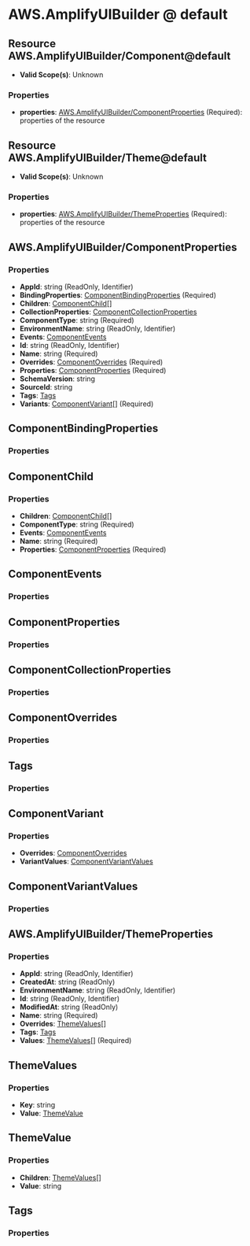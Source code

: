 # AWS.AmplifyUIBuilder @ default

## Resource AWS.AmplifyUIBuilder/Component@default
* **Valid Scope(s)**: Unknown
### Properties
* **properties**: [AWS.AmplifyUIBuilder/ComponentProperties](#awsamplifyuibuildercomponentproperties) (Required): properties of the resource

## Resource AWS.AmplifyUIBuilder/Theme@default
* **Valid Scope(s)**: Unknown
### Properties
* **properties**: [AWS.AmplifyUIBuilder/ThemeProperties](#awsamplifyuibuilderthemeproperties) (Required): properties of the resource

## AWS.AmplifyUIBuilder/ComponentProperties
### Properties
* **AppId**: string (ReadOnly, Identifier)
* **BindingProperties**: [ComponentBindingProperties](#componentbindingproperties) (Required)
* **Children**: [ComponentChild](#componentchild)[]
* **CollectionProperties**: [ComponentCollectionProperties](#componentcollectionproperties)
* **ComponentType**: string (Required)
* **EnvironmentName**: string (ReadOnly, Identifier)
* **Events**: [ComponentEvents](#componentevents)
* **Id**: string (ReadOnly, Identifier)
* **Name**: string (Required)
* **Overrides**: [ComponentOverrides](#componentoverrides) (Required)
* **Properties**: [ComponentProperties](#componentproperties) (Required)
* **SchemaVersion**: string
* **SourceId**: string
* **Tags**: [Tags](#tags)
* **Variants**: [ComponentVariant](#componentvariant)[] (Required)

## ComponentBindingProperties
### Properties

## ComponentChild
### Properties
* **Children**: [ComponentChild](#componentchild)[]
* **ComponentType**: string (Required)
* **Events**: [ComponentEvents](#componentevents)
* **Name**: string (Required)
* **Properties**: [ComponentProperties](#componentproperties) (Required)

## ComponentEvents
### Properties

## ComponentProperties
### Properties

## ComponentCollectionProperties
### Properties

## ComponentOverrides
### Properties

## Tags
### Properties

## ComponentVariant
### Properties
* **Overrides**: [ComponentOverrides](#componentoverrides)
* **VariantValues**: [ComponentVariantValues](#componentvariantvalues)

## ComponentVariantValues
### Properties

## AWS.AmplifyUIBuilder/ThemeProperties
### Properties
* **AppId**: string (ReadOnly, Identifier)
* **CreatedAt**: string (ReadOnly)
* **EnvironmentName**: string (ReadOnly, Identifier)
* **Id**: string (ReadOnly, Identifier)
* **ModifiedAt**: string (ReadOnly)
* **Name**: string (Required)
* **Overrides**: [ThemeValues](#themevalues)[]
* **Tags**: [Tags](#tags)
* **Values**: [ThemeValues](#themevalues)[] (Required)

## ThemeValues
### Properties
* **Key**: string
* **Value**: [ThemeValue](#themevalue)

## ThemeValue
### Properties
* **Children**: [ThemeValues](#themevalues)[]
* **Value**: string

## Tags
### Properties

